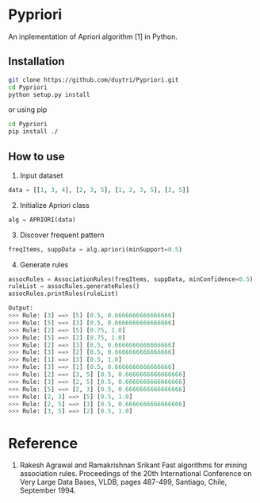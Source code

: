 # Pypriori
An inplementation of Apriori algorithm [1] in Python.

## Installation

```bash
git clone https://github.com/duytri/Pypriori.git
cd Pypriori
python setup.py install
```
or using pip
```bash
cd Pypriori
pip install ./
```

## How to use
1. Input dataset

```python
data = [[1, 3, 4], [2, 3, 5], [1, 2, 3, 5], [2, 5]]
```

2. Initialize Apriori class

```python
alg = APRIORI(data)
```

3. Discover frequent pattern

```python
freqItems, suppData = alg.apriori(minSupport=0.5)
```

4. Generate rules

```python
assocRules = AssociationRules(freqItems, suppData, minConfidence=0.5)
ruleList = assocRules.generateRules()
assocRules.printRules(ruleList)

Output: 
>>> Rule: [3] ==> [5] [0.5, 0.6666666666666666]
>>> Rule: [5] ==> [3] [0.5, 0.6666666666666666]
>>> Rule: [2] ==> [5] [0.75, 1.0]
>>> Rule: [5] ==> [2] [0.75, 1.0]
>>> Rule: [2] ==> [3] [0.5, 0.6666666666666666]
>>> Rule: [3] ==> [2] [0.5, 0.6666666666666666]
>>> Rule: [1] ==> [3] [0.5, 1.0]
>>> Rule: [3] ==> [1] [0.5, 0.6666666666666666]
>>> Rule: [2] ==> [3, 5] [0.5, 0.6666666666666666]
>>> Rule: [3] ==> [2, 5] [0.5, 0.6666666666666666]
>>> Rule: [5] ==> [2, 3] [0.5, 0.6666666666666666]
>>> Rule: [2, 3] ==> [5] [0.5, 1.0]
>>> Rule: [2, 5] ==> [3] [0.5, 0.6666666666666666]
>>> Rule: [3, 5] ==> [2] [0.5, 1.0]
```

# Reference
1. Rakesh Agrawal and Ramakrishnan Srikant Fast algorithms for mining association rules. Proceedings of the 20th International Conference on Very Large Data Bases, VLDB, pages 487-499, Santiago, Chile, September 1994.

